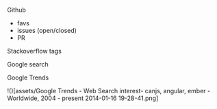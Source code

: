Github
* favs
* issues (open/closed)
* PR

Stackoverflow tags

Google search

Google Trends

!()[assets/Google Trends - Web Search interest- canjs, angular, ember - Worldwide, 2004 - present 2014-01-16 19-28-41.png]